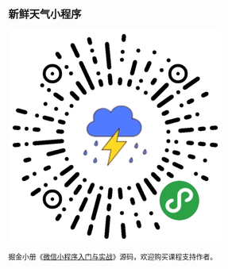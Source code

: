 ## 新鲜天气小程序

![](./qrcode.jpg)

掘金小册《[微信小程序入门与实战](https://cloud.tencent.com/developer/edu/course-1245)》源码，欢迎购买课程支持作者。
